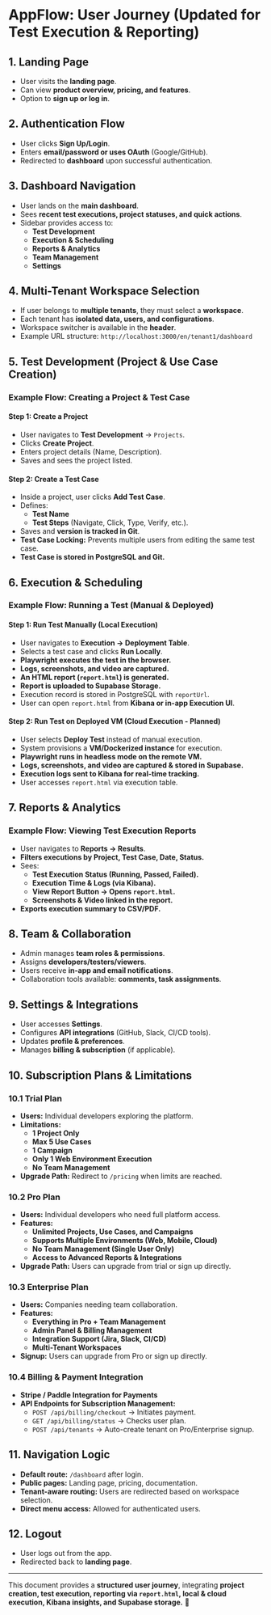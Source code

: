# AppFlow: User Journey (Updated for Test Execution & Reporting)

## 1. Landing Page
- User visits the **landing page**.
- Can view **product overview, pricing, and features**.
- Option to **sign up or log in**.

## 2. Authentication Flow
- User clicks **Sign Up/Login**.
- Enters **email/password or uses OAuth** (Google/GitHub).
- Redirected to **dashboard** upon successful authentication.

## 3. Dashboard Navigation
- User lands on the **main dashboard**.
- Sees **recent test executions, project statuses, and quick actions**.
- Sidebar provides access to:
  - **Test Development**
  - **Execution & Scheduling**
  - **Reports & Analytics**
  - **Team Management**
  - **Settings**

## 4. Multi-Tenant Workspace Selection
- If user belongs to **multiple tenants**, they must select a **workspace**.
- Each tenant has **isolated data, users, and configurations**.
- Workspace switcher is available in the **header**.
- Example URL structure: `http://localhost:3000/en/tenant1/dashboard`

## 5. Test Development (Project & Use Case Creation)
### **Example Flow: Creating a Project & Test Case**
#### **Step 1: Create a Project**
- User navigates to **Test Development** → `Projects`.
- Clicks **Create Project**.
- Enters project details (Name, Description).
- Saves and sees the project listed.

#### **Step 2: Create a Test Case**
- Inside a project, user clicks **Add Test Case**.
- Defines:
  - **Test Name**
  - **Test Steps** (Navigate, Click, Type, Verify, etc.).
- Saves and **version is tracked in Git**.
- **Test Case Locking:** Prevents multiple users from editing the same test case.
- **Test Case is stored in PostgreSQL and Git.**

## 6. Execution & Scheduling
### **Example Flow: Running a Test (Manual & Deployed)**
#### **Step 1: Run Test Manually (Local Execution)**
- User navigates to **Execution → Deployment Table**.
- Selects a test case and clicks **Run Locally**.
- **Playwright executes the test in the browser.**
- **Logs, screenshots, and video are captured.**
- **An HTML report (`report.html`) is generated.**
- **Report is uploaded to Supabase Storage.**
- Execution record is stored in PostgreSQL with `reportUrl`.
- User can open `report.html` from **Kibana or in-app Execution UI**.

#### **Step 2: Run Test on Deployed VM (Cloud Execution - Planned)**
- User selects **Deploy Test** instead of manual execution.
- System provisions a **VM/Dockerized instance** for execution.
- **Playwright runs in headless mode on the remote VM.**
- **Logs, screenshots, and video are captured & stored in Supabase.**
- **Execution logs sent to Kibana for real-time tracking.**
- User accesses `report.html` via execution table.

## 7. Reports & Analytics
### **Example Flow: Viewing Test Execution Reports**
- User navigates to **Reports → Results**.
- **Filters executions by Project, Test Case, Date, Status.**
- Sees:
  - **Test Execution Status (Running, Passed, Failed).**
  - **Execution Time & Logs (via Kibana).**
  - **View Report Button → Opens `report.html`.**
  - **Screenshots & Video linked in the report.**
- **Exports execution summary to CSV/PDF.**

## 8. Team & Collaboration
- Admin manages **team roles & permissions**.
- Assigns **developers/testers/viewers**.
- Users receive **in-app and email notifications**.
- Collaboration tools available: **comments, task assignments**.

## 9. Settings & Integrations
- User accesses **Settings**.
- Configures **API integrations** (GitHub, Slack, CI/CD tools).
- Updates **profile & preferences**.
- Manages **billing & subscription** (if applicable).

## 10. Subscription Plans & Limitations
### 10.1 Trial Plan
- **Users:** Individual developers exploring the platform.
- **Limitations:**
  - **1 Project Only**
  - **Max 5 Use Cases**
  - **1 Campaign**
  - **Only 1 Web Environment Execution**
  - **No Team Management**
- **Upgrade Path:** Redirect to `/pricing` when limits are reached.

### 10.2 Pro Plan
- **Users:** Individual developers who need full platform access.
- **Features:**
  - **Unlimited Projects, Use Cases, and Campaigns**
  - **Supports Multiple Environments (Web, Mobile, Cloud)**
  - **No Team Management (Single User Only)**
  - **Access to Advanced Reports & Integrations**
- **Upgrade Path:** Users can upgrade from trial or sign up directly.

### 10.3 Enterprise Plan
- **Users:** Companies needing team collaboration.
- **Features:**
  - **Everything in Pro + Team Management**
  - **Admin Panel & Billing Management**
  - **Integration Support (Jira, Slack, CI/CD)**
  - **Multi-Tenant Workspaces**
- **Signup:** Users can upgrade from Pro or sign up directly.

### 10.4 Billing & Payment Integration
- **Stripe / Paddle Integration for Payments**
- **API Endpoints for Subscription Management:**
  - `POST /api/billing/checkout` → Initiates payment.
  - `GET /api/billing/status` → Checks user plan.
  - `POST /api/tenants` → Auto-create tenant on Pro/Enterprise signup.

## 11. Navigation Logic
- **Default route:** `/dashboard` after login.
- **Public pages:** Landing page, pricing, documentation.
- **Tenant-aware routing:** Users are redirected based on workspace selection.
- **Direct menu access:** Allowed for authenticated users.

## 12. Logout
- User logs out from the app.
- Redirected back to **landing page**.

---

This document provides a **structured user journey**, integrating **project creation, test execution, reporting via `report.html`, local & cloud execution, Kibana insights, and Supabase storage.** 🚀

